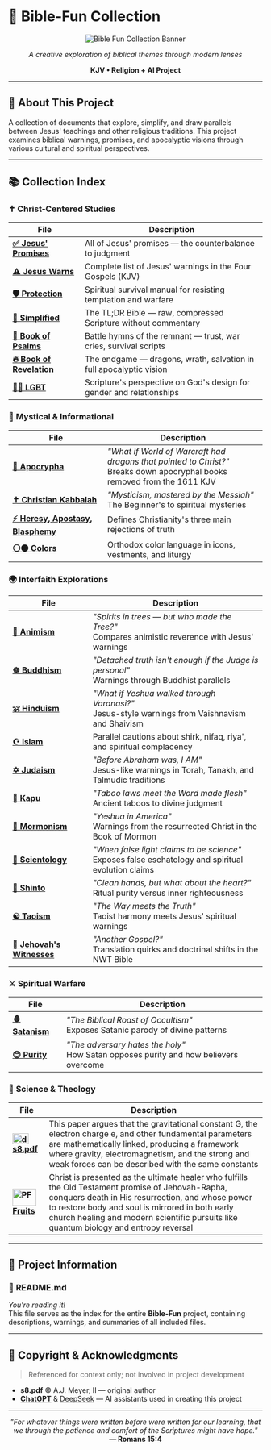 # 📘 Bible‑Fun Collection

<p align="center">
  <img src="https://github.com/user-attachments/assets/ed07f7a8-df07-4c00-a7cb-ff6b5a8cef62" alt="Bible Fun Collection Banner" />
</p>

<div align="center">

*A creative exploration of biblical themes through modern lenses*

**KJV • Religion + AI Project**

</div>

---

## 🌟 About This Project

A collection of documents that explore, simplify, and draw parallels between Jesus' teachings and other religious traditions. This project examines biblical warnings, promises, and apocalyptic visions through various cultural and spiritual perspectives.

---

## 📚 Collection Index

### ✝️ **Christ-Centered Studies**

| File | Description |
|------|-------------|
| **[✅ Jesus' Promises](Biblical/Christ/Jesus%E2%80%99-Promises.md)** | All of Jesus' promises — the counterbalance to judgment |
| **[⚠️ Jesus Warns](Biblical/Christ/Jesus-Warns.md)** | Complete list of Jesus' warnings in the Four Gospels (KJV) |
| **[🛡️ Protection](Biblical/Christ/Protection.md)** | Spiritual survival manual for resisting temptation and warfare |
| **[🔎 Simplified](Biblical/Christ/Simplified.md)** | The TL;DR Bible — raw, compressed Scripture without commentary |
| **[🎯 Book of Psalms](Biblical/Christ/The-Book-of-Psalms.md)** | Battle hymns of the remnant — trust, war cries, survival scripts |
| **[🔥 Book of Revelation](Biblical/Christ/The-Book-of-Revelation.md)** | The endgame — dragons, wrath, salvation in full apocalyptic vision |
| **[🏳️‍🌈 LGBT](Biblical/Christ/LGBT.md)** | Scripture's perspective on God's design for gender and relationships |

### 🔮 **Mystical & Informational**

| File | Description |
|------|-------------|
| **[🐉 Apocrypha](Biblical/Other/Apocrypha.md)** | *"What if World of Warcraft had dragons that pointed to Christ?"* <br>Breaks down apocryphal books removed from the 1611 KJV |
| **[✝️ Christian Kabbalah](Biblical/Other/Christian-Kabbalah.md)** | *"Mysticism, mastered by the Messiah"* <br>The Beginner's to spiritual mysteries |
| **[⚡ Heresy, Apostasy, Blasphemy](Biblical/Other/Heresy-Apostasy-Blasphemy.md)** | Defines Christianity's three main rejections of truth |
| **[⚪⚫ Colors](Biblical/Other/Colors.md)** | Orthodox color language in icons, vestments, and liturgy |

### 🌍 **Interfaith Explorations**

| File | Description |
|------|-------------|
| **[🌿 Animism](Biblical/Other/Animism.md)** | *"Spirits in trees — but who made the Tree?"* <br>Compares animistic reverence with Jesus' warnings |
| **[☸️ Buddhism](Biblical/Other/Buddhism.md)** | *"Detached truth isn't enough if the Judge is personal"* <br>Warnings through Buddhist parallels |
| **[🕉️ Hinduism](Biblical/Other/Hinduism.md)** | *"What if Yeshua walked through Varanasi?"* <br>Jesus-style warnings from Vaishnavism and Shaivism |
| **[☪️ Islam](Biblical/Other/Islam.md)** | Parallel cautions about shirk, nifaq, riya', and spiritual complacency |
| **[✡️ Judaism](Biblical/Other/Judaism.md)** | *"Before Abraham was, I AM"* <br>Jesus-like warnings in Torah, Tanakh, and Talmudic traditions |
| **[🌋 Kapu](Biblical/Other/Kapu.md)** | *"Taboo laws meet the Word made flesh"* <br>Ancient taboos to divine judgment |
| **[📜 Mormonism](Biblical/Other/Mormonism.md)** | *"Yeshua in America"* <br>Warnings from the resurrected Christ in the Book of Mormon |
| **[🧪 Scientology](Biblical/Other/Scientology.md)** | *"When false light claims to be science"* <br>Exposes false eschatology and spiritual evolution claims |
| **[🏯 Shinto](Biblical/Other/Shinto.md)** | *"Clean hands, but what about the heart?"* <br>Ritual purity versus inner righteousness |
| **[☯️ Taoism](Biblical/Other/Taoism.md)** | *"The Way meets the Truth"* <br>Taoist harmony meets Jesus' spiritual warnings |
| **[📘 Jehovah's Witnesses](Biblical/Other/Jehovah's-Witnesses.md)** | *"Another Gospel?"* <br>Translation quirks and doctrinal shifts in the NWT Bible |

### ⚔️ **Spiritual Warfare**

| File | Description |
|------|-------------|
| **[🩸 Satanism](Biblical/Other/Satanism.md)** | *"The Biblical Roast of Occultism"* <br>Exposes Satanic parody of divine patterns |
| **[😊 Purity](Biblical/Other/Purity.md)** | *"The adversary hates the holy"* <br>How Satan opposes purity and how believers overcome |

### 🔬 **Science & Theology**

| File | Description |
|------|-------------|
| **[<img width="32" height="21" src="https://github.com/user-attachments/assets/ea6d4a73-4baf-41b4-9d79-87a3b193e74e" alt="download" /> s8.pdf](Science/Theories/s8.pdf)** | This paper argues that the gravitational constant G, the electron charge e, and other fundamental parameters are mathematically linked, producing a framework where gravity, electromagnetism, and the strong and weak forces can be described with the same constants |
| **[<img width="47" height="34" src="https://github.com/user-attachments/assets/2d590f5e-7bef-4dea-bb7a-aa99819b0299" alt="PF" /> Fruits](Science/Theories/Fruits.md)** | Christ is presented as the ultimate healer who fulfills the Old Testament promise of Jehovah-Rapha, conquers death in His resurrection, and whose power to restore body and soul is mirrored in both early church healing and modern scientific pursuits like quantum biology and entropy reversal |

---

## 📖 Project Information

### 🧾 **README.md**
*You're reading it!*  
This file serves as the index for the entire **Bible-Fun** project, containing descriptions, warnings, and summaries of all included files.

---

## 📄 Copyright & Acknowledgments

> Referenced for context only; not involved in project development

- **s8.pdf** © A.J. Meyer, II — original author
- **[ChatGPT](https://chatgpt.com/)** & [DeepSeek](https://deepseek.com/) — AI assistants used in creating this project

---

<div align="center">

*"For whatever things were written before were written for our learning, that we through the patience and comfort of the Scriptures might have hope."*  
**— Romans 15:4**

</div>
